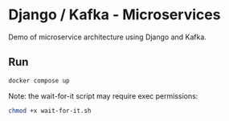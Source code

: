 # Django / Kafka  - Microservices

Demo of microservice architecture using Django and Kafka.




## Run

```sh
docker compose up
```

Note: the wait-for-it script may require exec permissions:
```sh
chmod +x wait-for-it.sh 
```